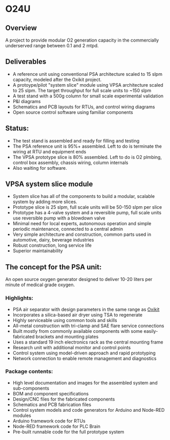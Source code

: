 # O24U

## Overview

A project to provide modular O2 generation capacity in the commercially underserved range between 0.1 and 2 mtpd.

## Deliverables
- A reference unit using conventional PSA architecture scaled to 15 slpm capacity, modeled after the Oxikit project.
- A protoype/pilot "system slice" module using VPSA architecture scaled to 25 slpm. The target throughput for full scale units to ~150 slpm
- A test stand with a 500g column for small scale experimental validation
- P&I diagrams
- Schematics and PCB layouts for RTUs, and control wiring diagrams
- Open source control software using familiar components

## Status:

- The test stand is assembled and ready for filling and testing
- The PSA reference unit is 95%+ assembled. Left to do is terminate the wiring at RTU and equipment ends
- The VPSA prototype slice is 80% assembled. Left to do is O2 plmbing, control box assembly, chassis wiring, column internals
- Also waiting for software.

## VPSA system slice module

- System slice has all of the components to build a modular, scalable system by adding more slices.
- Prototype slice is 25 slpm, full scale units will be 50-150 slpm per slice
- Prototype has a 4-valve system and a reversible pump, full scale units use reversible pump with a blowdown valve
- Minimal need for local experts, autonomous operation and simple periodic maintenance, connected to a central admin
- Very simple architecture and construction, common parts used in automotive, dairy, beverage industries
- Robust construction, long service life
- Superior maintainability

## The concept for the PSA unit:

An open source oxygen generator designed to deliver 10-20 liters per minute of medical grade oxygen.

### Highlights:
* PSA air separator with design parameters in the same range as [Oxikit](https://oxikit.com/) 
* Incorporates a silica-based air dryer using TSA to regenerate
* Highly serviceable using common tools and skills
* All-metal construction with tri-clamp and SAE flare service connections
* Built mostly from commonly available components with some easily-fabricated brackets and mounting plates
* Uses a standard 19 inch electronics rack as the central mounting frame
* Research unit with additional monitor and control points
* Control system using model-driven approach and rapid prototyping
* Network connection to enable remote management and diagnostics

### Package contents:
* High level documentation and images for the assembled system and sub-components
* BOM and component specifications
* Design/CNC files for the fabricated components
* Schematics and PCB fabrication files
* Control system models and code generators for Arduino and Node-RED modules
* Arduino framework code for RTUs
* Node-RED framework code for PLC Brain
* Pre-built runnable code for the full prototype system

